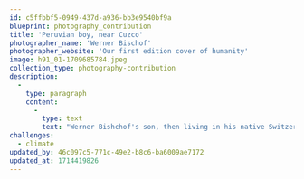 ```yaml
---
id: c5ffbbf5-0949-437d-a936-bb3e9540bf9a
blueprint: photography_contribution
title: 'Peruvian boy, near Cuzco'
photographer_name: 'Werner Bischof'
photographer_website: 'Our first edition cover of humanity'
image: h91_01-1709685784.jpeg
collection_type: photography-contribution
description:
  -
    type: paragraph
    content:
      -
        type: text
        text: "Werner Bishchof's son, then living in his native Switzerland, told THI that he was proud and delighted that we had chosen his dad's shot of the Peruvian boy for the first cover of humanity  --  after a search that included two days of going through thousands of files at Magnum Photos in New York City. For us, it was the perfect combination for our watch words:  youth, travel, optimism, independence...with an innately positive feeling about the journey and the moment. It had the bonus of music as well. We printed it without overlay."
challenges:
  - climate
updated_by: 46c097c5-771c-49e2-b8c6-ba6009ae7172
updated_at: 1714419826
---
```

